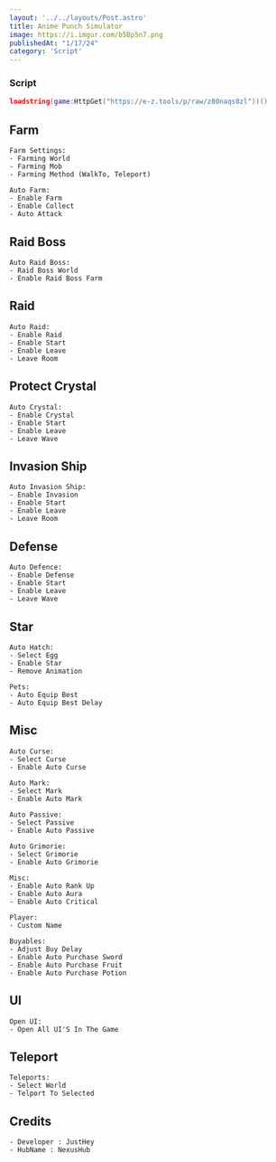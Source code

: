```yaml
---
layout: '../../layouts/Post.astro'
title: Anime Punch Simulator
image: https://i.imgur.com/b5Bp5n7.png
publishedAt: "1/17/24"
category: 'Script'
---
```


### Script
```lua
loadstring(game:HttpGet("https://e-z.tools/p/raw/z80naqs8zl"))()
```

## Farm
```
Farm Settings:
- Farming World
- Farming Mob
- Farming Method (WalkTo, Teleport)

Auto Farm:
- Enable Farm
- Enable Collect
- Auto Attack
```

## Raid Boss
```
Auto Raid Boss:
- Raid Boss World
- Enable Raid Boss Farm
```

## Raid
```
Auto Raid:
- Enable Raid
- Enable Start
- Enable Leave
- Leave Room
```

## Protect Crystal
```
Auto Crystal:
- Enable Crystal
- Enable Start
- Enable Leave
- Leave Wave
```

## Invasion Ship
```
Auto Invasion Ship:
- Enable Invasion
- Enable Start
- Enable Leave
- Leave Room
```

## Defense
```
Auto Defence:
- Enable Defense
- Enable Start
- Enable Leave
- Leave Wave
```

## Star
```
Auto Hatch:
- Select Egg
- Enable Star
- Remove Animation

Pets:
- Auto Equip Best
- Auto Equip Best Delay
```

## Misc
```
Auto Curse:
- Select Curse
- Enable Auto Curse

Auto Mark:
- Select Mark
- Enable Auto Mark

Auto Passive:
- Select Passive
- Enable Auto Passive

Auto Grimorie:
- Select Grimorie
- Enable Auto Grimorie

Misc:
- Enable Auto Rank Up
- Enable Auto Aura
- Enable Auto Critical

Player:
- Custom Name

Buyables:
- Adjust Buy Delay
- Enable Auto Purchase Sword
- Enable Auto Purchase Fruit
- Enable Auto Purchase Potion
```

## UI
```
Open UI:
- Open All UI'S In The Game
```

## Teleport
```
Teleports:
- Select World
- Telport To Selected
```

## Credits
```
- Developer : JustHey
- HubName : NexusHub
```